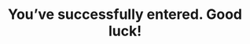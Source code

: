 ---
layout: entered
id: entered
nav: false
permalink: /competition/entered/

title: You’ve successfully entered. Good luck!
cta:
  text: Back to Overview
  link: "{{site.baseurl}}"
---